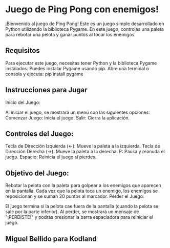 # Juego de Ping Pong con enemigos!

¡Bienvenido al juego de Ping Pong! Este es un juego simple desarrollado en Python utilizando la biblioteca Pygame. En este juego, controlas una paleta para rebotar una pelota y ganar puntos al tocar los enemigos.

## Requisitos

Para ejecutar este juego, necesitas tener Python y la biblioteca Pygame instalados. Puedes instalar Pygame usando pip. Abre una terminal o consola y ejecuta:
pip install pygame


## Instrucciones para Jugar
Inicio del Juego:

Al iniciar el juego, se mostrará un menú con las siguientes opciones:
Comenzar Juego: Inicia el juego.
Salir: Cierra la aplicación.
## Controles del Juego:

Tecla de Dirección Izquierda (←): Mueve la paleta a la izquierda.
Tecla de Dirección Derecha (→): Mueve la paleta a la derecha.
P: Pausa y reanuda el juego.
Espacio: Reinicia el juego si pierdes.

## Objetivo del Juego:

Rebotar la pelota con la paleta para golpear a los enemigos que aparecen en la pantalla.
Cada vez que la pelota toca un enemigo, los enemigos se reposicionan y se suman 20 puntos al marcador.
Perder el Juego:

El juego termina si la pelota cae fuera de la pantalla (cuando la pelota se sale por la parte inferior).
Al perder, se mostrará un mensaje de "¡PERDISTE!" y podrás presionar la barra espaciadora para reiniciar el juego.

## Miguel Bellido para Kodland







